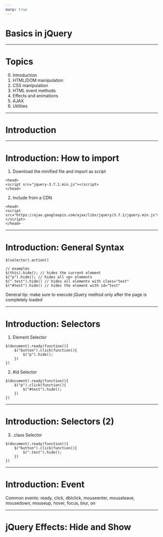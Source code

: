 ```yaml
---
marp: true
---
```


# Basics in jQuery

---

# Topics
0) Introduction
1) HTML/DOM manipulation
2) CSS manipulation
3) HTML event methods
4) Effects and animations
5) AJAX
6) Utilities

---

# Introduction

---

# Introduction: How to import

1) Download the minified file and import as script
```
<head>
<script src="jquery-3.7.1.min.js"></script>
</head>
```

2) Include from a CDN
```
<head>
<script src="https://ajax.googleapis.com/ajax/libs/jquery/3.7.1/jquery.min.js"></script>
</head>
```
---

# Introduction: General Syntax
```
$(selector).action()

// examples
$(this).hide(); // hides the current element
$("p").hide(); // hides all <p> elements
$(".test").hide() // hides all elements with class="test"
$("#test").hide() // hides the element with id="test"

```

General tip: make sure to execute jQuery method only after the page is completely loaded

---

# Introduction: Selectors
1) Element Selector
```
$(document).ready(function(){
    $("button").click(function(){
        $("p").hide();
    })
})
```
2) #id Selector
```
$(document).ready(function(){
    $("p").click(function(){
        $("#test").hide();
    })
})
```
---
# Introduction: Selectors (2)
3) .class Selector
```
$(document).ready(function(){
    $("button").click(function(){
        $(".test").hide();
    })
})
```
---
# Introduction: Event
Common events: ready, click, dblclick, mouseenter, mouseleave, mousedown, mouseup, hover, focus, blur, on

---

# jQuery Effects: Hide and Show





